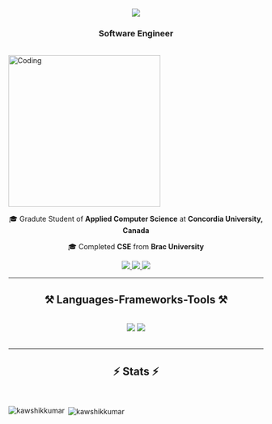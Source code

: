 <h1 align="center">
    <img src="https://readme-typing-svg.herokuapp.com/?font=Righteous&size=35&center=true&vCenter=true&width=500&height=70&duration=4000&lines=Hey+There!+👋;+I'm+Kawshik+Kumar!;" />
</h1>

<h3 align="center">Software Engineer</h3>

<br/>

<img align="center" alt="Coding" width="300" src="https://cdn.dribbble.com/users/1202163/screenshots/14698609/media/2fa117d401285187adf8dc8f78d94cb2.gif">

<div align="center">
    
🎓 Gradute Student of **Applied Computer Science** at **Concordia University, Canada**
    
🎓 Completed **CSE** from **Brac University**


 </div>

 <div align="center"> 
  <a href="mailto:kawshik.gsh@gmail.com">
    <img src="https://img.shields.io/badge/Gmail-333333?style=for-the-badge&logo=gmail&logoColor=red" />
  </a>
  <a href="https://www.kaggle.com/kawshikkumar">
     <img src="https://img.shields.io/badge/Kaggle-20BEFF?style=for-the-badge&logo=Kaggle&logoColor=white"
  </a>

<a href="https://www.linkedin.com/in/kawshik-kumar-bb671b226/">
<img src="https://img.shields.io/badge/LinkedIn-0077B5?style=for-the-badge&logo=linkedin&logoColor=white" target="_blank" />
  </a>
</div>

 <hr/>
 
<h2 align="center">⚒️ Languages-Frameworks-Tools ⚒️</h2>
<br/>
<div align="center">
    <img src="https://skillicons.dev/icons?i=arduino,bash,java,html,css,vscode,github,raspberrypi,cpp,git,unity" />
    <img src="https://skillicons.dev/icons?i=tensorflow,python,regex,pytorch,cs,linux,mongodb,c,php,nodejs,mysql,javascript" /><br>
</div>

<br/>
<hr/>
<h2 align="center">⚡ Stats ⚡</h2>
<br>
  <p><img align="left" src="https://github-readme-stats.vercel.app/api/top-langs?username=kawshikkumar&show_icons=true&locale=en&layout=compact" alt="kawshikkumar" /></p>

<p>&nbsp;<img align="center" src="https://github-readme-stats.vercel.app/api?username=kawshikkumar&show_icons=true&locale=en" alt="kawshikkumar" /></p>

</div>




